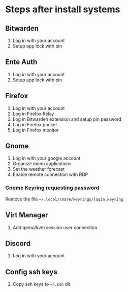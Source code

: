 # Steps after install systems

## Bitwarden

1. Log in with your account
2.  Setup app lock with pin

## Ente Auth

1. Log in with your account
2. Setup app lock with pin

## Firefox

1. Log in with your account
2. Log in Firefox Relay
3. Log in Bitwarden extension and setup pin password
4. Log in Firefox pocket
5. Log in Firefox monitor

## Gnome

1. Log in with your google account
2. Organize menu applications
3. Set the weather forecast
4. Enable remote connection with RDP

### Gnome Keyring requesting password

Remove the file `~/.local/share/keyrings/login.keyring`

## Virt Manager

1. Add qemu/kvm session user connection

## Discord

1. Log in with your account

## Config ssh keys

1. Copy ssh keys to `~/.ssh` dir
